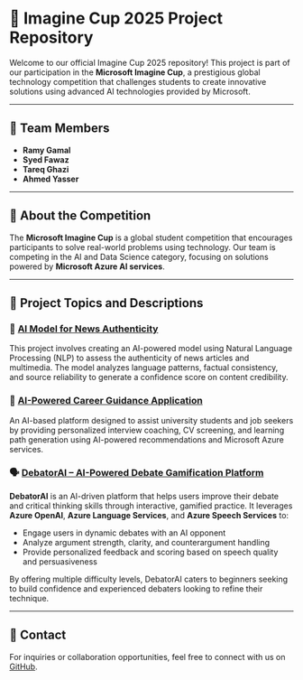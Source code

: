 # 🎯 Imagine Cup 2025 Project Repository

Welcome to our official Imagine Cup 2025 repository! This project is part of our participation in the **Microsoft Imagine Cup**, a prestigious global technology competition that challenges students to create innovative solutions using advanced AI technologies provided by Microsoft. 

---

## 👥 Team Members
- **Ramy Gamal**
- **Syed Fawaz**
- **Tareq Ghazi**
- **Ahmed Yasser**

---

## 🌟 About the Competition
The **Microsoft Imagine Cup** is a global student competition that encourages participants to solve real-world problems using technology. Our team is competing in the AI and Data Science category, focusing on solutions powered by **Microsoft Azure AI services**.

---

## 🚀 Project Topics and Descriptions

### 📰 [AI Model for News Authenticity](https://github.com/AhmedYasserIbrahim/Imagine_Cup/blob/main/Idea1.md)
This project involves creating an AI-powered model using Natural Language Processing (NLP) to assess the authenticity of news articles and multimedia. The model analyzes language patterns, factual consistency, and source reliability to generate a confidence score on content credibility.

### 🎯 [AI-Powered Career Guidance Application](https://github.com/AhmedYasserIbrahim/Imagine_Cup/blob/main/Idea2.md)
An AI-based platform designed to assist university students and job seekers by providing personalized interview coaching, CV screening, and learning path generation using AI-powered recommendations and Microsoft Azure services.

### 🗣 [DebatorAI – AI-Powered Debate Gamification Platform](https://github.com/AhmedYasserIbrahim/Imagine_Cup/blob/main/Idea3.md)
**DebatorAI** is an AI-driven platform that helps users improve their debate and critical thinking skills through interactive, gamified practice. It leverages **Azure OpenAI**, **Azure Language Services**, and **Azure Speech Services** to:
- Engage users in dynamic debates with an AI opponent  
- Analyze argument strength, clarity, and counterargument handling  
- Provide personalized feedback and scoring based on speech quality and persuasiveness  

By offering multiple difficulty levels, DebatorAI caters to beginners seeking to build confidence and experienced debaters looking to refine their technique.

---

## 📧 Contact
For inquiries or collaboration opportunities, feel free to connect with us on [GitHub](https://github.com/AhmedYasserIbrahim).

